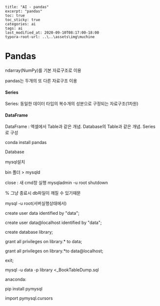 ```
title: "AI - pandas"
excerpt: "pandas"
toc: true
toc_sticky: true
categories: ai
tags: ai
last_modified_at: 2020-09-10T08:17:00-18:00
typora-root-url: ..\..\assets\img\muchine
```









# Pandas 



ndarray(NumPy)를 기본 자료구조로 이용

pandas는 두개의 또 다른 자료구조 이용



#### Series

Series: 동일한 데이터 타입의 복수개의 성분으로 구정되는 자료구조(1차원)



#### DataFrame

DataFrame : 엑셀에서 Table과 같은 개념. Database의 Table과 같은 개념. Series로 구성

conda install pandas

Database

mysql설치

bin 폴더 > mysqld

close : 새  cmd창 실행 mysqladmin -u root shutdown

% 그냥 종료시 db파일이 깨질 수 있기때문

mysql -u root(서버실행상태에서)

create user data identified by "data";

create user data@localhost identified by "data";

create database library;

grant all privileges on library.* to data;

grant all privileges on library.*to data@localhost;

exit;

mysql -u data -p library <_BookTableDump.sql

anaconda: 

pip install pymysql

import pymysql.cursors